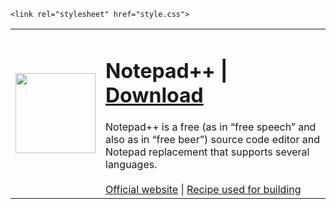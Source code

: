 <!DOCTYPE html>
<html lang="en-US">
  <head>
    <meta charset="UTF-8">
    <meta http-equiv="X-UA-Compatible" content="IE=edge">
    <meta name="viewport" content="width=device-width, initial-scale=1">

<!-- Begin Jekyll SEO tag v2.6.1 -->
<title>sudo-give-me-coffee.github.io</title>
<meta name="generator" content="Jekyll v3.8.5" />
<meta property="og:title" content="sudo-give-me-coffee.github.io" />
<meta property="og:locale" content="en_US" />
<link rel="canonical" href="https://sudo-give-me-coffee.github.io/" />
<meta property="og:url" content="https://sudo-give-me-coffee.github.io/" />
<meta property="og:site_name" content="sudo-give-me-coffee.github.io" />

<!-- End Jekyll SEO tag -->

    <link rel="stylesheet" href="style.css">
  </head>
  <body>
<table>
  <tr>
    <td>
      <img src="icons/Notepad%2B%2B.png" style="width:128"/>
    </td>
    <td>
      <h1>Notepad++ | <a href="https://github.com/sudo-give-me-coffee/wine_recipes/releases/download/downloads/Notepad++-x86_64.AppImage">Download</a></h1>
      Notepad++ is a free (as in “free speech” and also as in “free beer”) source code editor and Notepad replacement that supports several languages.
      <br><br>
      <a href="https://notepad-plus-plus.org/">Official website</a> | <a href="apps 32 bit/Notepad%2B%2B.yml">Recipe used for building</a>
    </td>
  </tr>
</table>

  </body>
</html>
